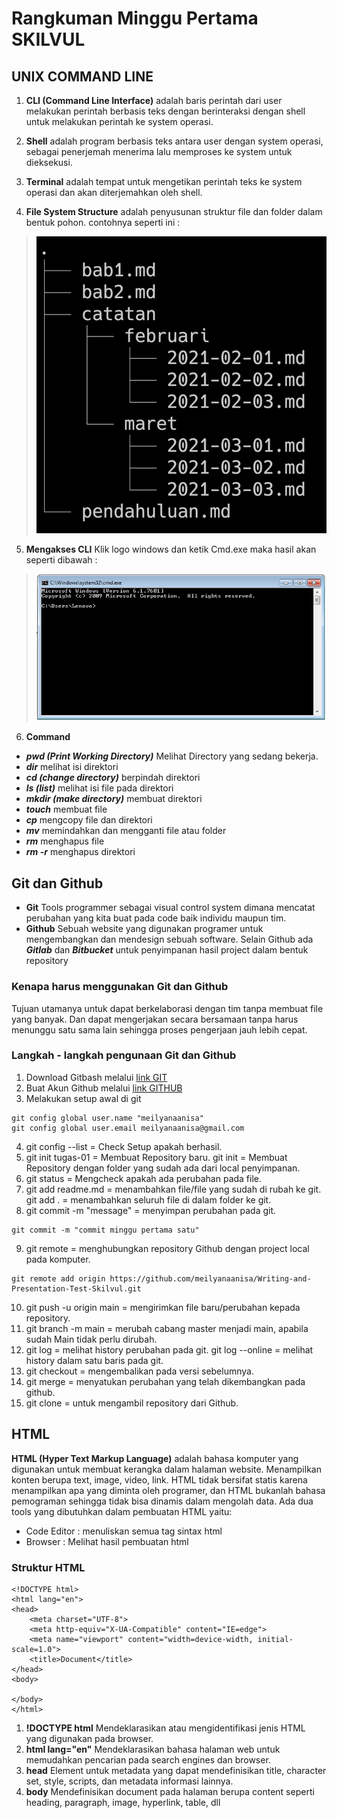 
# Rangkuman Minggu Pertama SKILVUL

## UNIX COMMAND LINE

1. **CLI (Command Line Interface)** adalah baris perintah dari user melakukan perintah berbasis teks dengan berinteraksi dengan shell untuk melakukan perintah ke system operasi.

2. **Shell** adalah program berbasis teks antara user dengan system operasi, sebagai penerjemah menerima lalu memproses ke system untuk dieksekusi.
3. **Terminal** adalah tempat untuk mengetikan perintah teks ke system operasi dan akan diterjemahkan oleh shell.
4. **File System Structure** adalah penyusunan struktur file dan folder dalam bentuk pohon. contohnya seperti ini :
> ![File System!](struktur.png "system file")
5. **Mengakses CLI**
Klik logo windows dan ketik Cmd.exe maka hasil akan seperti dibawah :
> ![Cara Buka!](cmd.png "CLI")
6. **Command** 
- ***pwd (Print Working Directory)***  Melihat Directory yang sedang bekerja.
- ***dir*** melihat isi direktori
- ***cd (change directory)*** berpindah direktori
- ***ls (list)*** melihat isi file pada direktori
- ***mkdir (make directory)*** membuat direktori
- ***touch*** membuat file
- ***cp*** mengcopy file dan direktori
- ***mv*** memindahkan dan mengganti file atau folder
- ***rm*** menghapus file
- ***rm -r*** menghapus direktori

## Git dan Github

- **Git** Tools programmer sebagai visual control system dimana mencatat perubahan yang kita buat pada code baik individu maupun tim.
- **Github** Sebuah website yang digunakan programer untuk mengembangkan dan mendesign sebuah software. Selain Github ada ***Gitlab*** dan ***Bitbucket*** untuk penyimpanan hasil project dalam bentuk repository

### Kenapa harus menggunakan Git dan Github
Tujuan utamanya untuk dapat berkelaborasi dengan tim tanpa membuat file yang banyak. Dan dapat mengerjakan secara bersamaan tanpa harus menunggu satu sama lain sehingga proses pengerjaan jauh lebih cepat.

### Langkah - langkah pengunaan Git dan Github

1. Download Gitbash melalui [link GIT](https://git-scm.com "silahkan download GIT dahulu")
2. Buat Akun Github melalui [link GITHUB](https://github.com "Buat akun dulu ya :)")
3. Melakukan setup awal di git
```
git config global user.name "meilyanaanisa"
git config global user.email meilyanaanisa@gmail.com
```
4. git config --list = Check Setup apakah berhasil.
5. git init tugas-01 = Membuat Repository baru.
git init = Membuat Repository dengan folder yang sudah ada dari local penyimpanan.
6. git status = Mengcheck apakah ada perubahan pada file.
7. git add readme.md = menambahkan file/file yang sudah di rubah ke git.
git add . = menambahkan seluruh file di dalam folder ke git.
8. git commit -m "message" = menyimpan perubahan pada git.
```
git commit -m "commit minggu pertama satu"
```
9. git remote = menghubungkan repository Github dengan project local pada komputer. 
``` 
git remote add origin https://github.com/meilyanaanisa/Writing-and-Presentation-Test-Skilvul.git
```
10. git push -u origin main = mengirimkan file baru/perubahan kepada repository.
11. git branch -m main = merubah cabang master menjadi main, apabila sudah Main tidak perlu dirubah.
12. git log = melihat history perubahan pada git.
git log --online = melihat history dalam satu baris pada git.
13. git checkout = mengembalikan pada versi sebelumnya.
14. git merge = menyatukan perubahan yang telah dikembangkan pada github.
15. git clone = untuk mengambil repository dari Github.

## HTML

**HTML (Hyper Text Markup Language)** adalah bahasa komputer yang digunakan untuk membuat kerangka dalam halaman website. Menampilkan konten berupa text, image, video, link. HTML tidak bersifat statis karena menampilkan apa yang diminta oleh programer, dan HTML bukanlah bahasa pemograman sehingga tidak bisa dinamis dalam mengolah data. Ada dua tools yang dibutuhkan dalam pembuatan HTML yaitu:
- Code Editor : menuliskan semua tag sintax html
- Browser : Melihat hasil pembuatan html

### Struktur HTML
```
<!DOCTYPE html>
<html lang="en">
<head>
    <meta charset="UTF-8">
    <meta http-equiv="X-UA-Compatible" content="IE=edge">
    <meta name="viewport" content="width=device-width, initial-scale=1.0">
    <title>Document</title>
</head>
<body>
    
</body>
</html>
```
1. **!DOCTYPE html** Mendeklarasikan atau mengidentifikasi jenis HTML yang digunakan pada browser.
2. **html lang="en"** Mendeklarasikan bahasa halaman web untuk memudahkan pencarian pada search engines dan browser.
3. **head** Element untuk metadata yang dapat mendefinisikan title, character set, style, scripts, dan metadata informasi lainnya.
4. **body** Mendefinisikan document pada halaman berupa content seperti heading, paragraph, image, hyperlink, table, dll


